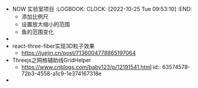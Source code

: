 - NOW 实验室项目
  :LOGBOOK:
  CLOCK: [2022-10-25 Tue 09:53:10]
  :END:
	- 添加比例尺
	- 设置放大缩小的范围
	- 鱼的范围变化
-
- react-three-fiber实现3D粒子效果
	- https://juejin.cn/post/7136004778865197064
- Threejs之网格辅助线GridHelper
	- https://www.cnblogs.com/baby123/p/12191541.html
	  id:: 63574578-72b3-4558-a1c9-1e374167318e
-